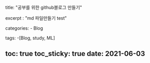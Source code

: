 title: "공부를 위한 github블로그 만들기"

excerpt : "md 파일만들기 test"

categories:
    - Blog


tags:
    -[Blog, study, ML]

toc: true
toc_sticky: true
date: 2021-06-03
---